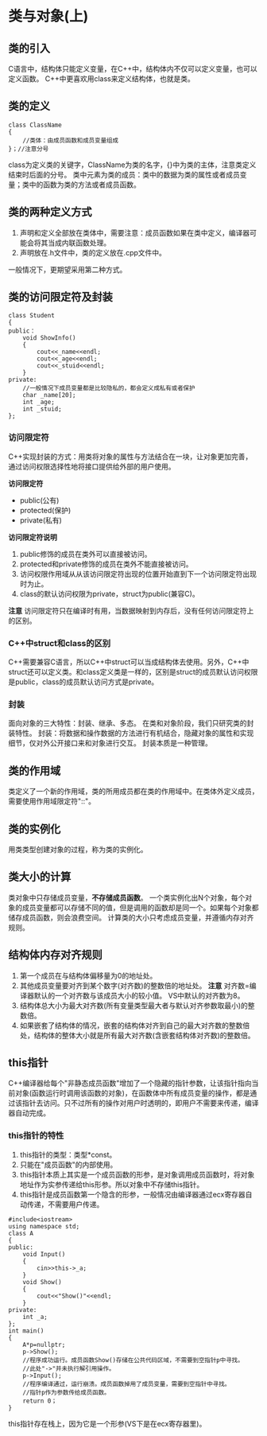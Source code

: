 # 类与对象(上)

## 类的引入

C语言中，结构体只能定义变量，在C++中，结构体内不仅可以定义变量，也可以定义函数。
C++中更喜欢用class来定义结构体，也就是类。

## 类的定义

```C++{.line-numbers}
class ClassName
{
    //类体：由成员函数和成员变量组成
}；//注意分号
```

class为定义类的关键字，ClassName为类的名字，{}中为类的主体，注意类定义结束时后面的分号。
类中元素为类的成员：类中的数据为类的属性或者成员变量；类中的函数为类的方法或者成员函数。

## 类的两种定义方式

1. 声明和定义全部放在类体中，需要注意：成员函数如果在类中定义，编译器可能会将其当成内联函数处理。
2. 声明放在.h文件中，类的定义放在.cpp文件中。

一般情况下，更期望采用第二种方式。

## 类的访问限定符及封装

```C++{.line-numbers}
class Student
{
public：
    void ShowInfo()
    {
        cout<<_name<<endl;
        cout<<_age<<endl;
        cout<<_stuid<<endl;
    }
private:
    //一般情况下成员变量都是比较隐私的，都会定义成私有或者保护
    char _name[20];
    int _age;
    int _stuid;
};
```

### 访问限定符

C++实现封装的方式：用类将对象的属性与方法结合在一块，让对象更加完善，通过访问权限选择性地将接口提供给外部的用户使用。

**访问限定符**
* public(公有)
* protected(保护)
* private(私有)

**访问限定符说明**
1. public修饰的成员在类外可以直接被访问。
2. protected和private修饰的成员在类外不能直接被访问。
3. 访问权限作用域从从该访问限定符出现的位置开始直到下一个访问限定符出现时为止。
4. class的默认访问权限为private，struct为public(兼容C)。

**注意**
访问限定符只在编译时有用，当数据映射到内存后，没有任何访问限定符上的区别。

### C++中struct和class的区别

C++需要兼容C语言，所以C++中struct可以当成结构体去使用。另外，C++中struct还可以定义类。和class定义类是一样的，区别是struct的成员默认访问权限是public，class的成员默认访问方式是private。

### 封装

面向对象的三大特性：封装、继承、多态。
在类和对象阶段，我们只研究类的封装特性。
封装：将数据和操作数据的方法进行有机结合，隐藏对象的属性和实现细节，仅对外公开接口来和对象进行交互。
封装本质是一种管理。

## 类的作用域

类定义了一个新的作用域，类的所用成员都在类的作用域中。在类体外定义成员，需要使用作用域限定符"::"。

## 类的实例化

用类类型创建对象的过程，称为类的实例化。

## 类大小的计算

类对象中只存储成员变量，**不存储成员函数**。
一个类实例化出N个对象，每个对象的成员变量都可以存储不同的值，但是调用的函数却是同一个。如果每个对象都储存成员函数，则会浪费空间。
计算类的大小只考虑成员变量，并遵循内存对齐规则。

## 结构体内存对齐规则

1. 第一个成员在与结构体偏移量为0的地址处。
2. 其他成员变量要对齐到某个数字(对齐数)的整数倍的地址处。
   **注意**
   对齐数=编译器默认的一个对齐数与该成员大小的较小值。
   VS中默认的对齐数为8。
3. 结构体总大小为最大对齐数(所有变量类型最大者与默认对齐参数取最小)的整数倍。
4. 如果嵌套了结构体的情况，嵌套的结构体对齐到自己的最大对齐数的整数倍处，结构体的整体大小就是所有最大对齐数(含嵌套结构体对齐数)的整数倍。

## this指针

C++编译器给每个"非静态成员函数"增加了一个隐藏的指针参数，让该指针指向当前对象(函数运行时调用该函数的对象)，在函数体中所有成员变量的操作，都是通过该指针去访问。只不过所有的操作对用户时透明的，即用户不需要来传递，编译器自动完成。

### this指针的特性

1. this指针的类型：类型*const。
2. 只能在"成员函数"的内部使用。
3. this指针本质上其实是一个成员函数的形参，是对象调用成员函数时，将对象地址作为实参传递给this形参。所以对象中不存储this指针。
4. this指针是成员函数第一个隐含的形参，一般情况由编译器通过ecx寄存器自动传递，不需要用户传递。

```C++{.line-numbers}
#include<iostream>
using namespace std;
class A
{
public:
    void Input()
    {
        cin>>this->_a;
    }
    void Show()
    {
        cout<<"Show()"<<endl;
    }
private:
    int _a;
};
int main()
{
    A*p=nullptr;
    p->Show();
    //程序成功运行。成员函数Show()存储在公共代码区域，不需要到空指针p中寻找。
    //此处"->"并未执行解引用操作。
    p->Input();
    //程序编译通过，运行崩溃。成员函数掉用了成员变量，需要到空指针中寻找。
    //指针p作为参数传给成员函数。
    return 0；
}
```

this指针存在栈上，因为它是一个形参(VS下是在ecx寄存器里)。
